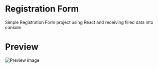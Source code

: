 # Registration Form

Simple Registration Form project using React and receiving filled data into console

# Preview

 ![Preview image](https://github.com/user-attachments/assets/2690bedb-e845-4d3d-a7f6-7082e496f3c0)
